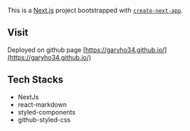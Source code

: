 This is a [Next.js](https://nextjs.org/) project bootstrapped with [`create-next-app`](https://github.com/vercel/next.js/tree/canary/packages/create-next-app).

## Visit
Deployed on github page
[https://garyho34.github.io/](https://garyho34.github.io/)

## Tech Stacks
- NextJs
- react-markdown
- styled-components
- github-styled-css
